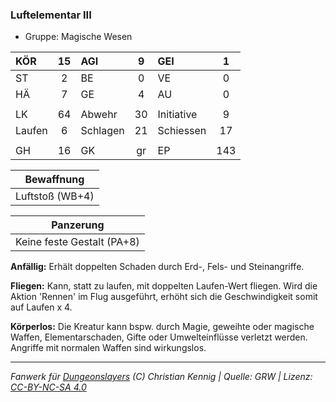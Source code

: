 ### Luftelementar III

- Gruppe: Magische Wesen

| KÖR    | 15  | AGI      |  9  | GEI        |  1  |
| :----- | :-: | :------- | :-: | :--------- | :-: |
| ST     |  2  | BE       |  0  | VE         |  0  |
| HÄ     |  7  | GE       |  4  | AU         |  0  |
|        |     |          |     |            |     |
| LK     | 64  | Abwehr   | 30  | Initiative |  9  |
| Laufen |  6  | Schlagen | 21  | Schiessen  | 17  |
|        |     |          |     |            |     |
| GH     | 16  | GK       | gr  | EP         | 143 |

|   Bewaffnung    |
| :-------------: |
| Luftstoß (WB+4) |

|         Panzerung          |
| :------------------------: |
| Keine feste Gestalt (PA+8) |

**Anfällig:** Erhält doppelten Schaden durch Erd-, Fels- und Steinangriffe.

**Fliegen:** Kann, statt zu laufen, mit doppelten Laufen-Wert fliegen. Wird die Aktion 'Rennen' im Flug ausgeführt, erhöht sich die Geschwindigkeit somit auf Laufen x 4.

**Körperlos:** Die Kreatur kann bspw. durch Magie, geweihte oder magische Waffen, Elementarschaden, Gifte oder Umwelteinflüsse verletzt werden. Angriffe mit normalen Waffen sind wirkungslos.

---

_Fanwerk für [Dungeonslayers](https://www.dungeonslayers.net/) (C) Christian Kennig | Quelle: GRW | Lizenz: [CC-BY-NC-SA 4.0](https://creativecommons.org/licenses/by-nc-sa/4.0/deed.de)_
